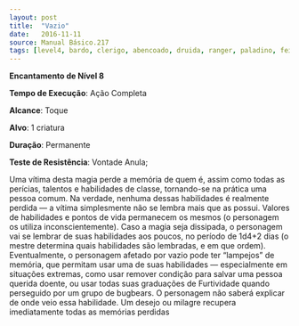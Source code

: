 ```yaml
---
layout: post
title:  "Vazio"
date:   2016-11-11
source: Manual Básico.217
tags: [level4, bardo, clerigo, abencoado, druida, ranger, paladino, feiticeiro, mago, encantamento,  completa, toque, criatura, permanente, vontade]
---
```


**Encantamento de Nível 8**

**Tempo de Execução**: Ação Completa

**Alcance**: Toque

**Alvo**: 1 criatura

**Duração**: Permanente

**Teste de Resistência**: Vontade Anula;

Uma vítima desta magia perde a memória de quem é, assim como todas as perícias, talentos e habilidades de classe, tornando-se na prática uma pessoa comum. 
Na verdade, nenhuma dessas habilidades é realmente perdida — a vítima simplesmente não se lembra mais que as possui. 
Valores de habilidades e pontos de vida permanecem os mesmos (o personagem os utiliza inconscientemente).
Caso a magia seja dissipada, o personagem vai se lembrar de suas habilidades aos poucos, no período de 1d4+2 dias (o mestre determina quais habilidades são lembradas, e em que ordem).
Eventualmente, o personagem afetado por vazio pode ter “lampejos” de memória, que permitam usar uma de suas habilidades — especialmente em situações extremas, como usar remover condição para salvar uma pessoa querida doente, ou usar todas suas graduações de Furtividade quando perseguido por um grupo de bugbears. 
O personagem não saberá explicar de onde veio essa habilidade.
Um desejo ou milagre recupera imediatamente todas as memórias perdidas
